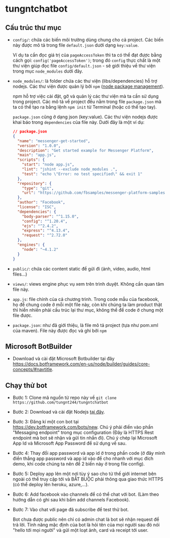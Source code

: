 # tungntchatbot

## Cấu trúc thư mục
- `config/`: chứa các biến môi trường dùng chung cho cả project. Các biến này được mô tả trong file `default.json` dưới dạng `key:value`.

  Ví dụ ta cần đọc giá trị của `pageAccessToken` thì ta có thể đạt được bằng cách gọi: `config('pageAccessToken')`; trong đó `config` thực chất là một thư viện giúp đọc file `config/default.json` - sẽ giới thiệu về thư viện trong mục `node_modules` dưới đây.
  
- `node_modules/`: là folder chứa các thư viện (libs/dependencies) hỗ trợ nodejs. Các thư viện được quản lý bởi `npm` ([node package management](https://www.npmjs.com/)).
  
  npm hỗ trợ việc cài đặt, gỡ và quản lý các thư viện mà ta cần sử dụng trong project. Các mô tả về project đều nằm trong file `package.json` mà ta có thể tạo ra bằng lệnh `npm init` từ Terminal (hoặc có thể tạo tay).
  
  `package.json` cũng ở dạng json (key:value). Các thư viện nodejs được khai báo trong `dependencies` của file này. Dưới đây là một ví dụ:
  ```json
  // package.json
  {
    "name": "messenger-get-started", 
    "version": "1.0.0", 
    "description": "Get started example for Messenger Platform",
    "main": "app.js",
    "scripts": {
      "start": "node app.js",
      "lint": "jshint --exclude node_modules .",
      "test": "echo \"Error: no test specified\" && exit 1"
    },
    "repository": {
      "type": "git",
      "url": "https://github.com/fbsamples/messenger-platform-samples.git"
    },
    "author": "Facebook",
    "license": "ISC",
    "dependencies": {
      "body-parser": "^1.15.0",
      "config": "^1.20.4",
      "ejs": "^2.4.2",
      "express": "^4.13.4",
      "request": "^2.72.0"
    },
    "engines": {
      "node": "~4.1.2"
    }
  }
  ```
- `public/`: chứa các content static để gửi đi (ảnh, video, audio, html files...)

- `views/`: views engine phục vụ xem trên trình duyệt. Không cần quan tâm file này.

- `app.js`: file chính của cả chương trình. Trong code mẫu của facebook, họ để chung code ở mỗi một file này, còn khi chúng ta làm product thật thì hiển nhiên phải cấu trúc lại thư mục, không thể để code ở chung một file được.

- `package.json`: như đã giới thiệu, là file mô tả project (tựa như pom.xml của maven). File này được đọc và ghi bởi `npm`
## Microsoft BotBuilder
- Download và cài đặt Microsoft Botbuilder tại đây https://docs.botframework.com/en-us/node/builder/guides/core-concepts/#navtitle.
## Chạy thử bot
- Bước 1: Clone mã nguồn từ repo này về `git clone https://github.com/tungnt244/tungntchatbot`

- Bước 2: Download và cài đặt Nodejs [tại đây](https://nodejs.org/en/download/). 

- Bước 3: Đăng kí một con bot tại https://dev.botframework.com/bots/new. Chú ý phải điền vào phần "Messaging endpoint" trong mục configuration (Đây là HTTPS Rest endpoint mà bot sẽ nhận và gửi tin nhắn đi). Chú ý chép lại Microsoft App Id và Microsoft App Password để sử dụng về sau.

- Bước 4: Thay đổi app password và app id ở trong phần code (ở đây mình điền thẳng app password và app id vào để cho nhanh với mục đích demo, khi code chúng ta nên để 2 biến này ở trong file config).
 
- Bước 5: Deploy app lên một nơi tùy ý sao cho từ thế giới internet bên ngoài có thể truy cập tới và BẮT BUỘC phải thông qua giao thức HTTPS (có thể deploy lên heroku, azure,...).
  
- Bước 6: Add facebook vào channels để có thể chat với bot. (Làm theo hướng dẫn có ghi sau khi bấm add channels Facebook).

- Bước 7: Vào chat với page đã subscribe để test thử bot. 

  Bot chưa được public nên chỉ có admin chat là bot sẽ nhận request để trả lời. Tính năng mặc định của bot là hỏi tên của mọi người sau đó nói "hello tới mọi người" và gửi một loạt ảnh, card và receipt tới user.